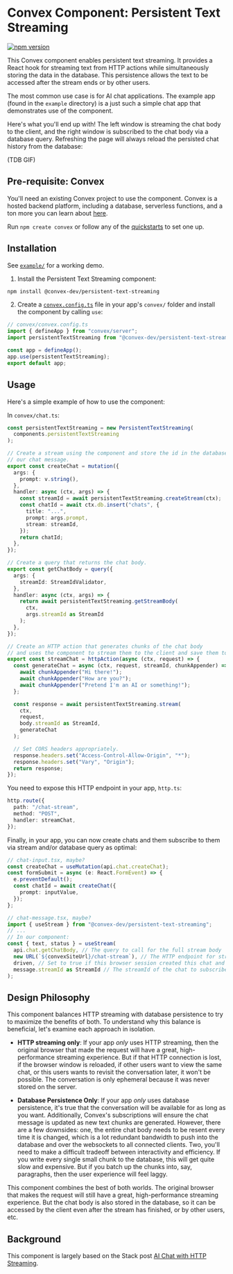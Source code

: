 # Convex Component: Persistent Text Streaming

[![npm version](https://badge.fury.io/js/@convex-dev%2Fpersistent-text-streaming.svg)](https://badge.fury.io/js/@convex-dev%2Fpersistent-text-streaming)

<!-- START: Include on https://convex.dev/components -->

This Convex component enables persistent text streaming. It provides a React hook
for streaming text from HTTP actions while simultaneously storing the data in the
database. This persistence allows the text to be accessed after the stream ends
or by other users.

The most common use case is for AI chat applications. The example app (found in the
`example` directory) is a just such a simple chat app that demonstrates use of the
component.

Here's what you'll end up with! The left window is streaming the chat body to the client,
and the right window is subscribed to the chat body via a database query. Refreshing
the page will always reload the persisted chat history from the database:

(TDB GIF)

## Pre-requisite: Convex

You'll need an existing Convex project to use the component.
Convex is a hosted backend platform, including a database, serverless functions,
and a ton more you can learn about [here](https://docs.convex.dev/get-started).

Run `npm create convex` or follow any of the [quickstarts](https://docs.convex.dev/home) to set one up.

## Installation

See [`example/`](./example/convex/) for a working demo.

1. Install the Persistent Text Streaming component:

```bash
npm install @convex-dev/persistent-text-streaming
```

2. Create a [`convex.config.ts`](./example/convex/convex.config.ts) file in your
   app's `convex/` folder and install the component by calling `use`:

```ts
// convex/convex.config.ts
import { defineApp } from "convex/server";
import persistentTextStreaming from "@convex-dev/persistent-text-streaming/convex.config";

const app = defineApp();
app.use(persistentTextStreaming);
export default app;
```

## Usage

Here's a simple example of how to use the component:

In `convex/chat.ts`:

```ts
const persistentTextStreaming = new PersistentTextStreaming(
  components.persistentTextStreaming
);

// Create a stream using the component and store the id in the database with
// our chat message.
export const createChat = mutation({
  args: {
    prompt: v.string(),
  },
  handler: async (ctx, args) => {
    const streamId = await persistentTextStreaming.createStream(ctx);
    const chatId = await ctx.db.insert("chats", {
      title: "...",
      prompt: args.prompt,
      stream: streamId,
    });
    return chatId;
  },
});

// Create a query that returns the chat body.
export const getChatBody = query({
  args: {
    streamId: StreamIdValidator,
  },
  handler: async (ctx, args) => {
    return await persistentTextStreaming.getStreamBody(
      ctx,
      args.streamId as StreamId
    );
  },
});

// Create an HTTP action that generates chunks of the chat body
// and uses the component to stream them to the client and save them to the database.
export const streamChat = httpAction(async (ctx, request) => {
  const generateChat = async (ctx, request, streamId, chunkAppender) => {
    await chunkAppender("Hi there!");
    await chunkAppender("How are you?");
    await chunkAppender("Pretend I'm an AI or something!");
  };

  const response = await persistentTextStreaming.stream(
    ctx,
    request,
    body.streamId as StreamId,
    generateChat
  );

  // Set CORS headers appropriately.
  response.headers.set("Access-Control-Allow-Origin", "*");
  response.headers.set("Vary", "Origin");
  return response;
});
```

You need to expose this HTTP endpoint in your app, `http.ts`:

```ts
http.route({
  path: "/chat-stream",
  method: "POST",
  handler: streamChat,
});
```

Finally, in your app, you can now create chats and them subscribe to them
via stream and/or database query as optimal:

```ts
// chat-input.tsx, maybe?
const createChat = useMutation(api.chat.createChat);
const formSubmit = async (e: React.FormEvent) => {
  e.preventDefault();
  const chatId = await createChat({
    prompt: inputValue,
  });
};

// chat-message.tsx, maybe?
import { useStream } from "@convex-dev/persistent-text-streaming";
// ...
// In our component:
const { text, status } = useStream(
  api.chat.getChatBody, // The query to call for the full stream body
  new URL(`${convexSiteUrl}/chat-stream`), // The HTTP endpoint for streaming
  driven, // Set to true if this browser session created this chat and so should generate the stream
  message.streamId as StreamId // The streamId of the chat to subscribe to!
);
```

## Design Philosophy

This component balances HTTP streaming with database persistence to try to
maximize the benefits of both. To understand why this balance is beneficial,
let's examine each approach in isolation.

- **HTTP streaming only**: If your app _only_ uses HTTP streaming, then the
  original browser that made the request will have a great, high-performance
  streaming experience. But if that HTTP connection is lost, if the browser
  window is reloaded, if other users want to view the same chat, or this
  users wants to revisit the conversation later, it won't be possible. The
  conversation is only ephemeral because it was never stored on the server.

- **Database Persistence Only**: If your app _only_ uses database persistence,
  it's true that the conversation will be available for as long as you want.
  Additionally, Convex's subscriptions will ensure the chat message is updated
  as new text chunks are generated. However, there are a few downsides: one,
  the entire chat body needs to be resent every time it is changed, which is a
  lot redundant bandwidth to push into the database and over the websockets to
  all connected clients. Two, you'll need to make a difficult tradeoff between
  interactivity and efficiency. If you write every single small chunk to the
  database, this will get quite slow and expensive. But if you batch up the chunks
  into, say, paragraphs, then the user experience will feel laggy.

This component combines the best of both worlds. The original browser that
makes the request will still have a great, high-performance streaming experience.
But the chat body is also stored in the database, so it can be accessed by the
client even after the stream has finished, or by other users, etc.

## Background

This component is largely based on the Stack post [AI Chat with HTTP Streaming](https://stack.com/ai-chat-with-http-streaming).

<!-- END: Include on https://convex.dev/components -->
